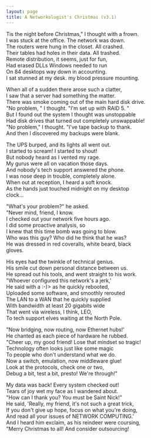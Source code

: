 ```yaml
---
layout: page
title: A Networkologist's Christmas (v3.1)
---
```


Tis the night before Christmas," I thought with a frown.<br>
I was stuck at the office. The network was down.<br>
The routers were hung in the closet. All crashed. <br>
Their tables had holes in their data. All trashed. <br>
Remote distribution, it seems, just for fun,<br>
Had erased DLLs Windows needed to run <br>
On 84 desktops way down in accounting.<br>
I sat stunned at my desk. my blood pressure mounting. </p>

When all of a sudden there arose such a clatter, <br>
I saw that a server had something the matter.<br>
There was smoke coming out of the main hard disk drive. <br>
"No problem, " I thought. "I'm set up with RAID 5. " <br>
But I found out the system I thought was unstoppable <br>
Had disk drives that turned out completely unswappable! <br>
"No problem," I thought. "I've tape backup to thank. <br>
And then I discovered my backups were blank.</p>

The UPS burped, and its lights all went out. <br>
I started to scream! I started to shout! <br>
But nobody heard as I vented my rage.<br>
My gurus were all on vacation those days.<br>
And nobody's tech support answered the phone. <br>
I was nose deep in trouble, completely alone. <br>
When out at reception, I heard a soft knock.<br>
As the hands just touched midnight on my desktop <br>
clock...</p>

"What's your problem?" he asked.<br>
"Never mind, friend, I know.<br>
I checked out your network five hours ago. <br>
I did some proactive analysis, so<br>
I knew that this time bomb was going to blow. <br>
Who was this guy? Who did he think that he was?<br>
He was dressed in red coveralls, white beard, black <br>
gloves.</p>

His eyes had the twinkle of technical genius. <br>
His smile cut down personal distance between us.<br>
He spread out his tools, and went straight to his work. <br>
"Whoever configured this network's a jerk,'<br>
He said with a :-)&gt; as he quickly rebooted, <br>
Uploaded some software, and smoothly rerouted <br>
The LAN to a WAN that he quickly supplied <br>
With bandwidth at least 20 gigabits wide<br>
That went via wireless, I think, LEO,<br>
To tech support elves waiting at the North Pole.</p>

"Now bridging, now routing, now Ethernet hubs!' <br>
He chanted as each piece of hardware he rubbed.<br>
"Cheer up, my good friend! Lose that mindset so tragic! <br>
Technology often looks just like some magic<br>
To people who don't understand what we do. <br>
Now a switch, emulation, now middleware glue! <br>
Look at the protocols, check one or two,<br>
Debug a bit, test a bit, presto! We're through!"</p>

My data was back! Every system checked out! <br>
Tears of joy wet my face as I wandered about. <br>
"How can I thank you? You must be Saint Nick!"<br>
He said, 'Really, my friend, it's not such a great trick,<br>
If you don't give up hope, focus on what you're doing,<br>
And read all your issues of NETWORK COMPUTING.'<br>
And I heard him exclaim, as his reindeer were coursing,<br>
"Merry Christmas to all! And consider outsourcing!</p>
